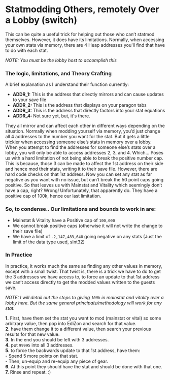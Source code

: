 # Statmodding Others, remotely Over a Lobby (switch)
This can be quite a useful trick for helping out those who can’t statmod themselves. However, it does have its limitations. Normally, when accessing your own stats via memory, there are 4 Heap addresses you'll find that have to do with each stat.  

_NOTE: You must be the lobby host to accomplish this_  

### The logic, limitations, and Theory Crafting

A brief explanation as I understand their function currently:
* **ADDR_1:** This is the address that directly mirrors and can cause updates to your save file
* **ADDR_2:** This is the address that displays on your paragon tabs
* **ADDR_3:** This is the address that directly factors into your stat equations
* **ADDR_4:** Not sure yet, but, it's there.
  
They all mirror and can affect each other in different ways depending on the situation. Normally when modding yourself via memory, you’d just change all 4 addresses to the number you want for the stat. But it gets a little trickier when accessing someone else’s stats in memory over a lobby.  
  When you attempt to find the addresses for someone else’s stats over a lobby, you will only be able to access addresses 2, 3, and 4. Which... Poses us with a hard limitation of not being able to break the positive number cap. This is because, those 3 can be made to affect the 1st address on their side and hence mod their stats, writing it to their save file. However, there are hard code checks on that 1st address.
  Now you can set any stat as far negative as you want with no issue, but can’t break the 50 point caps going positive. So that leaves us with Mainstat and Vitality which seemingly don’t have a cap, right? Wrong! Unfortunately, that apparently do. They have a positive cap of 100k, hence our last limitation.  
  
### So, to condense.. Our limitations and bounds to work in are:  
  * Mainstat & Vitality have a Positive cap of `100,000`
  * We cannot break positive caps (otherwise it will not write the change to their save file)
  * We have a limit of `-2,147,483,648` going negative on any stats (Just the limit of the data type used, sInt32)
  
### In Practice
  
 In practice, it works much the same as finding any other values in memory, except with a small twist. That twist is, there is a trick we have to do to get the 3 addresses we have access to, to force an update to that 1st address we can’t access directly to get the modded values written to the guests save.  
 
_NOTE: I will detail out the steps to giving `100k` in mainstat and vitality over a lobby here. But the same general principals/methodology will work for any stat._  

**1.** First, have them set the stat you want to mod (mainstat or vital) so some arbitrary value, then pop into EdiZon and search for that value.  
**2.** have them change it to a different value, then search your previous results for that new value.  
**3.** In the end you should be left with 3 addresses.  
**4.** put `99995` into all 3 addresses.  
**5.** to force the backwards update to that 1st address, have them:  
    - Spend 5 more points on that stat.  
    - Then, un-equip and re-equip any piece of gear.  
**6.** At this point they should have the stat and should be done with that one.  
**7.** Rinse and repeat. :)  
